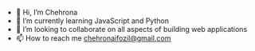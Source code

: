 - 👋 Hi, I’m Chehrona
- 🌱 I’m currently learning JavaScript and Python
- 💞️ I’m looking to collaborate on all aspects of building web applications
- 📫 How to reach me chehronaifozil@gmail.com
